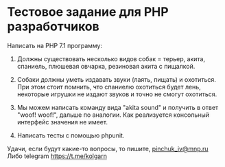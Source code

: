 # Тестовое задание для PHP разработчиков
Написать на PHP 7.1 программу:

1. Должны существовать несколько видов собак = терьер, акита, спаниель, плюшевая овчарка, резиновая акита с пищалкой.

2. Собаки должны уметь издавать звуки (лаять, пищать) и охотиться. При этом стоит помнить, что спаниелю охотиться будет лень, некоторые игрушки не издают звуков и точно не смогут охотиться.

3. Мы можем написать команду вида "akita sound" и получить в ответ "woof! woof!", дальше по аналогии. Как реализуется консольный интерфейс значения не имеет.

4. Написать тесты с помощью phpunit.

Удачи, если будут какие-то вопросы, то пишите, pinchuk_iv@mnp.ru Либо telegram https://t.me/kolgarn
